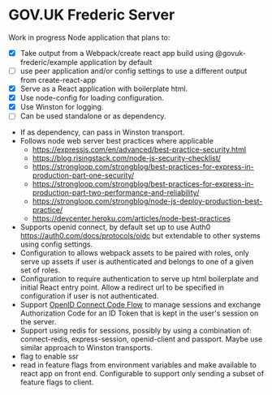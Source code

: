 # GOV.UK Frederic Server

Work in progress Node application that plans to:

- [x] Take output from a Webpack/create react app build using @govuk-frederic/example application by default
- [ ] use peer application and/or config settings to use a different output from create-react-app
- [x] Serve as a React application with boilerplate html.
- [x] Use node-config for loading configuration.
- [x] Use Winston for logging.
- [ ] Can be used standalone or as dependency.
- If as dependency, can pass in Winston transport.
- Follows node web server best practices where applicable
  - https://expressjs.com/en/advanced/best-practice-security.html
  - https://blog.risingstack.com/node-js-security-checklist/
  - https://strongloop.com/strongblog/best-practices-for-express-in-production-part-one-security/
  - https://strongloop.com/strongblog/best-practices-for-express-in-production-part-two-performance-and-reliability/
  - https://strongloop.com/strongblog/node-js-deploy-production-best-practice/
  - https://devcenter.heroku.com/articles/node-best-practices
- Supports openid connect, by default set up to use Auth0 https://auth0.com/docs/protocols/oidc but extendable to other systems using config settings.
- Configuration to allows webpack assets to be paired with roles, only serve up assets if user is authenticated and belongs to one of a given set of roles.
- Configuration to require authentication to serve up html boilerplate and initial React entry point. Allow a redirect url to be specified in configuration if user is not authenticated.
- Support [OpenID Connect Code Flow]([https://openid.net/specs/openid-connect-core-1_0.html#CodeFlowAuth) to manage sessions and exchange Authorization Code for an ID Token that is kept in the user's session on the server.
- Support using redis for sessions, possibly by using a combination of: connect-redis, express-session, openid-client and passport. Maybe use similar approach to Winston transports.
- flag to enable ssr
- read in feature flags from environment variables and make available to react app on front end. Configurable to support only sending a subset of feature flags to client.
